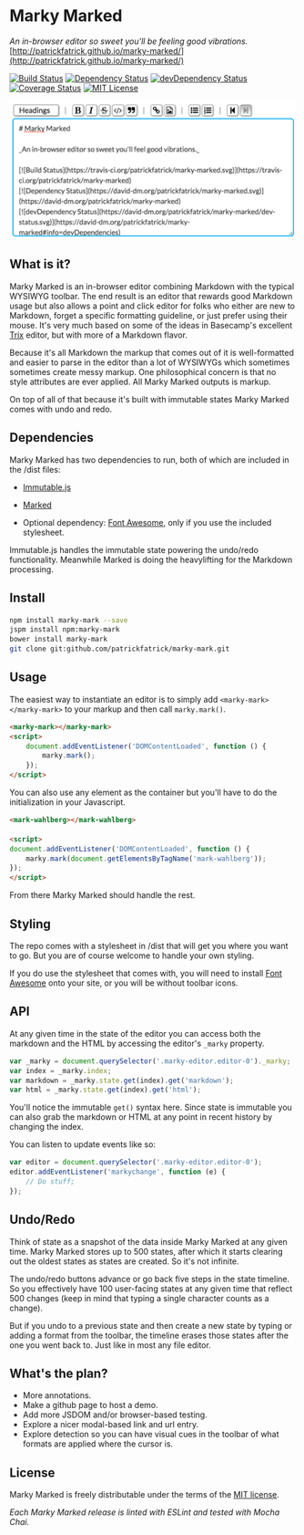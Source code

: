 # Marky Marked

_An in-browser editor so sweet you'll be feeling good vibrations._ [http://patrickfatrick.github.io/marky-marked/](http://patrickfatrick.github.io/marky-marked/)

[![Build Status](https://travis-ci.org/patrickfatrick/marky-marked.svg)](https://travis-ci.org/patrickfatrick/marky-marked)
[![Dependency Status](https://david-dm.org/patrickfatrick/marky-marked.svg)](https://david-dm.org/patrickfatrick/marky-marked)
[![devDependency Status](https://david-dm.org/patrickfatrick/marky-marked/dev-status.svg)](https://david-dm.org/patrickfatrick/marky-marked#info=devDependencies)
[![Coverage Status](https://coveralls.io/repos/patrickfatrick/marky-marked/badge.svg?branch=master&service=github)](https://coveralls.io/github/patrickfatrick/marky-marked?branch=master)
[![MIT License][license-image]][license-url]

![Marky Marked](./images/marky-marked.png)

## What is it?

Marky Marked is an in-browser editor combining Markdown with the typical WYSIWYG toolbar. The end result is an editor that rewards good Markdown usage but also allows a point and click editor for folks who either are new to Markdown, forget a specific formatting guideline, or just prefer using their mouse. It's very much based on some of the ideas in Basecamp's excellent [Trix](http://trix-editor.org/) editor, but with more of a Markdown flavor.

Because it's all Markdown the markup that comes out of it is well-formatted and easier to parse in the editor than a lot of WYSIWYGs which sometimes sometimes create messy markup. One philosophical concern is that no style attributes are ever applied. All Marky Marked outputs is markup.

On top of all of that because it's built with immutable states Marky Marked comes with undo and redo.

## Dependencies

Marky Marked has two dependencies to run, both of which are included in the /dist files:

- [Immutable.js](https://facebook.github.io/immutable-js/)
- [Marked](https://github.com/chjj/marked)

- Optional dependency: [Font Awesome](http://fontawesome.io/), only if you use the included stylesheet.

Immutable.js handles the immutable state powering the undo/redo functionality. Meanwhile Marked is doing the heavylifting for the Markdown processing.

## Install

```bash
npm install marky-mark --save
jspm install npm:marky-mark
bower install marky-mark
git clone git:github.com/patrickfatrick/marky-mark.git
```

## Usage

The easiest way to instantiate an editor is to simply add `<marky-mark></marky-mark>` to your markup and then call `marky.mark()`.

```html
<marky-mark></marky-mark>
<script>
	document.addEventListener('DOMContentLoaded', function () {
		marky.mark();
	});
</script>
```

You can also use any element as the container but you'll have to do the initialization in your Javascript.

```html
<mark-wahlberg></mark-wahlberg>

<script>
document.addEventListener('DOMContentLoaded', function () {
	marky.mark(document.getElementsByTagName('mark-wahlberg'));
});
</script>
```

From there Marky Marked should handle the rest.

## Styling

The repo comes with a stylesheet in /dist that will get you where you want to go. But you are of course welcome to handle your own styling.

If you do use the stylesheet that comes with, you will need to install [Font Awesome](http://fontawesome.io/) onto your site, or you will be without toolbar icons.

## API

At any given time in the state of the editor you can access both the markdown and the HTML by accessing the editor's `_marky` property.

```javascript
var _marky = document.querySelector('.marky-editor.editor-0')._marky;
var index = _marky.index;
var markdown = _marky.state.get(index).get('markdown');
var html = _marky.state.get(index).get('html');
```

You'll notice the immutable `get()` syntax here. Since state is immutable you can also grab the markdown or HTML at any point in recent history by changing the index.

You can listen to update events like so:

```javascript
var editor = document.querySelector('.marky-editor.editor-0');
editor.addEventListener('markychange', function (e) {
	// Do stuff;
});
```
## Undo/Redo

Think of state as a snapshot of the data inside Marky Marked at any given time. Marky Marked stores up to 500 states, after which it starts clearing out the oldest states as states are created. So it's not infinite.

The undo/redo buttons advance or go back five steps in the state timeline. So you effectively have 100 user-facing states at any given time that reflect 500 changes (keep in mind that typing a single character counts as a change).

But if you undo to a previous state and then create a new state by typing or adding a format from the toolbar, the timeline erases those states after the one you went back to. Just like in most any file editor.

## What's the plan?

- More annotations.
- Make a github page to host a demo.
- Add more JSDOM and/or browser-based testing.
- Explore a nicer modal-based link and url entry.
- Explore detection so you can have visual cues in the toolbar of what formats are applied where the cursor is.

## License

Marky Marked is freely distributable under the terms of the [MIT license](./LICENSE).

[license-image]: http://img.shields.io/badge/license-MIT-blue.svg?style=flat
[license-url]: LICENSE


_Each Marky Marked release is linted with ESLint and tested with Mocha Chai._

